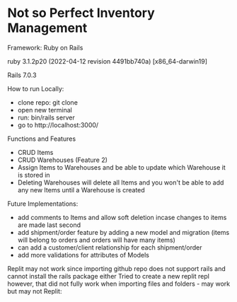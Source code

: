 # Not so Perfect Inventory Management

Framework: Ruby on Rails

ruby 3.1.2p20 (2022-04-12 revision 4491bb740a) [x86_64-darwin19]

Rails 7.0.3

How to run Locally:
- clone repo: git clone 
- open new terminal
- run: bin/rails server
- go to http://localhost:3000/

Functions and Features
- CRUD Items
- CRUD Warehouses (Feature 2)
- Assign Items to Warehouses and be able to update which Warehouse it is stored in
- Deleting Warehouses will delete all Items and you won't be able to add any new Items until a Warehouse is created

Future Implementations:
- add comments to Items and allow soft deletion incase changes to items are made last second
- add shipment/order feature by adding a new model and migration (items will belong to orders and orders will have many items)
- can add a customer/client relationship for each shipment/order
- add more validations for attributes of Models

Replit may not work since importing github repo does not support rails and cannot install the rails package either
Tried to create a new replit repl however, that did not fully work when importing files and folders - may work but may not
Replit: 
